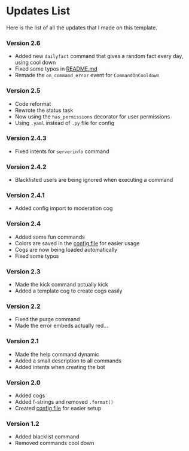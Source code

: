 # Updates List

Here is the list of all the updates that I made on this template.

### Version 2.6

* Added new `dailyfact` command that gives a random fact every day, using cool down
* Fixed some typos in [README.md](README.md)
* Remade the `on_command_error` event for `CommandOnCooldown`

### Version 2.5

* Code reformat
* Rewrote the status task
* Now using the `has_permissions` decorator for user permissions
* Using `.yaml` instead of `.py` file for config

### Version 2.4.3

* Fixed intents for `serverinfo` command

### Version 2.4.2

* Blacklisted users are being ignored when executing a command

### Version 2.4.1

* Added config import to moderation cog

### Version 2.4

* Added some fun commands
* Colors are saved in the [config file](config.py) for easier usage
* Cogs are now being loaded automatically
* Fixed some typos

### Version 2.3

* Made the kick command actually kick
* Added a template cog to create cogs easily

### Version 2.2

* Fixed the purge command
* Made the error embeds actually red...

### Version 2.1

* Made the help command dynamic
* Added a small description to all commands
* Added intents when creating the bot

### Version 2.0

* Added cogs
* Added f-strings and removed `.format()`
* Created [config file](config.py) for easier setup

### Version 1.2

* Added blacklist command
* Removed commands cool down